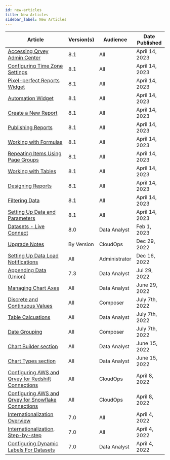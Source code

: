 ```yaml
---
id: new-articles
title: New Articles
sidebar_label: New Articles
---
```

<div style={{textAlign: "justify"}}>

| **Article** | **Version(s)** |**Audience**|  **Date Published** |
| --- | --- | --- |--- |
|[Accessing Qrvey Admin Center](../admin/accessing-admin-center.md)|8.1|All| April 14, 2023|
|[Configuring Time Zone Settings](../software-developer/10-Timezone%20Settings/timezone-support.md)|8.1|All| April 14, 2023|
|[Pixel-perfect Reports Widget](../software-developer/04-Embedding%20Qrvey%20Widgets/05-Widgets/pixel-perfect-reports.md)|8.1|All| April 14, 2023|
|[Automation Widget](../software-developer/04-Embedding%20Qrvey%20Widgets/05-Widgets/automation-widget.md)|8.1|All| April 14, 2023|
|[Create a New Report](../composer/10-Pixel-perfect%20Reports/create-a-new-report.md)|8.1|All| April 14, 2023|
|[Publishing Reports](../composer/10-Pixel-perfect%20Reports/publishing-reports.md)|8.1|All| April 14, 2023|
|[Working with Formulas](../composer/10-Pixel-perfect%20Reports/formulas.md)|8.1|All| April 14, 2023|
|[Repeating Items Using Page Groups](../composer/10-Pixel-perfect%20Reports/page-groups.md)|8.1|All| April 14, 2023|
|[Working with Tables](../composer/10-Pixel-perfect%20Reports/tables.md)|8.1|All| April 14, 2023|
|[Designing Reports](../composer/10-Pixel-perfect%20Reports/designing-reports.md)|8.1|All| April 14, 2023|
|[Filtering Data](../composer/10-Pixel-perfect%20Reports/create-a-new-report.md)|8.1|All| April 14, 2023|
|[Setting Up Data and Parameters](../composer/10-Pixel-perfect%20Reports/data-and-parameters.md)|8.1|All| April 14, 2023|
|[Datasets - Live Connect](../composer/05-Working%20with%20Data/Datasets/01-Overview%20of%20Datasets/datasets-live.md)|8.0|Data Analyst| Feb 1, 2023|
|[Upgrade Notes](../release-notes/upgrade-notes.md)|By Version|CloudOps| Dec 29, 2022|
|[Setting Up Data Load Notifications](../deployment/06-Managing%20the%20Qrvey%20Platform/data-load-notifications.md)|All|Administrator| Dec 16, 2022|
|[Appending Data (Union)](../composer/05-Working%20with%20Data/Datasets/02-Design/06-Data%20Unions/data-union.md)|7.3|Data Analyst| Jul 29, 2022|
|[Managing Chart Axes](../composer/07-Creating%20Charts/08-Table%20Calculations/chart-axes.md)|All|Data Analyst| June 29, 2022|
|[Discrete and Continuous Values](../composer/07-Creating%20Charts/08-Table%20Calculations/discrete-and-continuous-values.md)|All|Composer| July 7th, 2022|
|[Table Calcuations](../composer/07-Creating%20Charts/08-Table%20Calculations/table-calculations.md)|All|Data Analyst| July 7th, 2022|
|[Date Grouping](../composer/07-Creating%20Charts/08-Table%20Calculations/date-grouping.md)|All|Composer| July 7th, 2022|
|[Chart Builder section](../ui-docs/dataviews/chart-builder/how-to-cb.md)|All|Data Analyst| June 15, 2022|
|[Chart Types section](../composer/07-Creating%20Charts/07-Chart%20Types/bar.md)|All|Data Analyst| June 15, 2022|
|[Configuring AWS and Qrvey for Redshift Connections](../deployment/06-Managing%20the%20Qrvey%20Platform/redshift.md)|All|CloudOps| April 8, 2022|
|[Configuring AWS and Qrvey for Snowflake Connections](../deployment/06-Managing%20the%20Qrvey%20Platform/snowflake.md)|All|CloudOps| April 8, 2022|
|[Internationalization Overview](../software-developer/09-Internationalization/overview-of-internationalization.md)|7.0|All| April 4, 2022|
|[Internationalization, Step-by-step](../software-developer/09-Internationalization/internationalization-step-by-step.md)|7.0|All| April 4, 2022|
|[Configuring Dynamic Labels For Datasets](../software-developer/09-Internationalization/configuring-dynamic-labels.md)|7.0|Data Analyst| April 4, 2022|

</div>